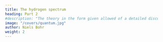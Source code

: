 ```yaml
---
title: The hydrogen spectrum
heading: Part 2
#description: "The theory in the form given allowed of a detailed discussion only in the case of periodic systems, and obviously was not able to account in detail for the characteristic difference between the hydrogen spectrum and the spectra of other elements"
image: "/covers/quantum.jpg"
author: Niels Bohr
weight: 2
---
```




